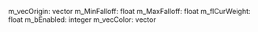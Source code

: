 m_vecOrigin: vector
m_MinFalloff: float
m_MaxFalloff: float
m_flCurWeight: float
m_bEnabled: integer
m_vecColor: vector